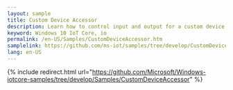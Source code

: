```yaml
---
layout: sample
title: Custom Device Accessor
description: Learn how to control input and output for a custom device
keyword: Windows 10 IoT Core, io
permalink: /en-US/Samples/CustomDeviceAccessor.htm
samplelink: https://github.com/ms-iot/samples/tree/develop/CustomDeviceAccessor
lang: en-US
---
```

{% include redirect.html url="https://github.com/Microsoft/Windows-iotcore-samples/tree/develop/Samples/CustomDeviceAccessor" %}
